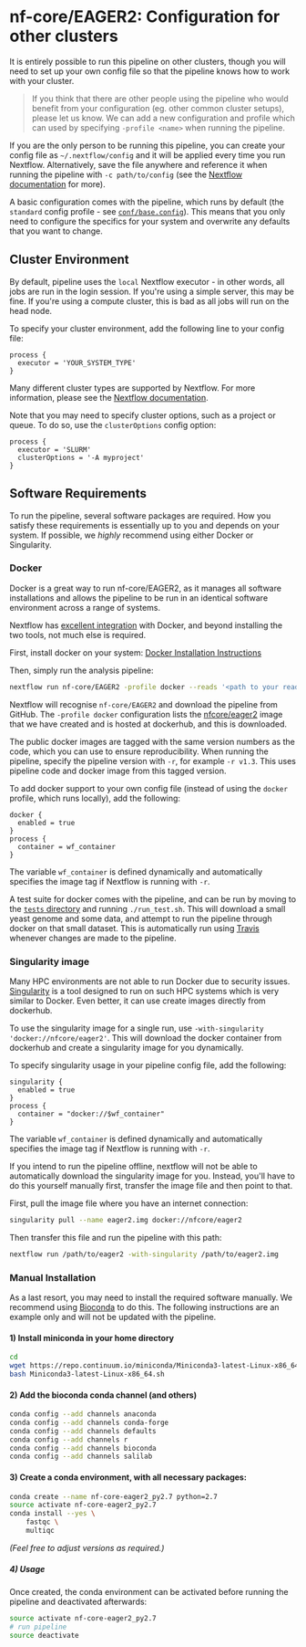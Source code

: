 # nf-core/EAGER2: Configuration for other clusters

It is entirely possible to run this pipeline on other clusters, though you will need to set up your own config file so that the pipeline knows how to work with your cluster.

> If you think that there are other people using the pipeline who would benefit from your configuration (eg. other common cluster setups), please let us know. We can add a new configuration and profile which can used by specifying `-profile <name>` when running the pipeline.

If you are the only person to be running this pipeline, you can create your config file as `~/.nextflow/config` and it will be applied every time you run Nextflow. Alternatively, save the file anywhere and reference it when running the pipeline with `-c path/to/config` (see the [Nextflow documentation](https://www.nextflow.io/docs/latest/config.html) for more).

A basic configuration comes with the pipeline, which runs by default (the `standard` config profile - see [`conf/base.config`](../conf/base.config)). This means that you only need to configure the specifics for your system and overwrite any defaults that you want to change.

## Cluster Environment
By default, pipeline uses the `local` Nextflow executor - in other words, all jobs are run in the login session. If you're using a simple server, this may be fine. If you're using a compute cluster, this is bad as all jobs will run on the head node.

To specify your cluster environment, add the following line to your config file:

```nextflow
process {
  executor = 'YOUR_SYSTEM_TYPE'
}
```

Many different cluster types are supported by Nextflow. For more information, please see the [Nextflow documentation](https://www.nextflow.io/docs/latest/executor.html).

Note that you may need to specify cluster options, such as a project or queue. To do so, use the `clusterOptions` config option:

```nextflow
process {
  executor = 'SLURM'
  clusterOptions = '-A myproject'
}
```


## Software Requirements
To run the pipeline, several software packages are required. How you satisfy these requirements is essentially up to you and depends on your system. If possible, we _highly_ recommend using either Docker or Singularity.

### Docker
Docker is a great way to run nf-core/EAGER2, as it manages all software installations and allows the pipeline to be run in an identical software environment across a range of systems.

Nextflow has [excellent integration](https://www.nextflow.io/docs/latest/docker.html) with Docker, and beyond installing the two tools, not much else is required.

First, install docker on your system: [Docker Installation Instructions](https://docs.docker.com/engine/installation/)

Then, simply run the analysis pipeline:
```bash
nextflow run nf-core/EAGER2 -profile docker --reads '<path to your reads>'
```

Nextflow will recognise `nf-core/EAGER2` and download the pipeline from GitHub. The `-profile docker` configuration lists the [nfcore/eager2](https://hub.docker.com/r/nfcore/eager2/) image that we have created and is hosted at dockerhub, and this is downloaded.

The public docker images are tagged with the same version numbers as the code, which you can use to ensure reproducibility. When running the pipeline, specify the pipeline version with `-r`, for example `-r v1.3`. This uses pipeline code and docker image from this tagged version.

To add docker support to your own config file (instead of using the `docker` profile, which runs locally), add the following:

```nextflow
docker {
  enabled = true
}
process {
  container = wf_container
}
```

The variable `wf_container` is defined dynamically and automatically specifies the image tag if Nextflow is running with `-r`.

A test suite for docker comes with the pipeline, and can be run by moving to the [`tests` directory](https://github.com/nf-core/EAGER2/tree/master/tests) and running `./run_test.sh`. This will download a small yeast genome and some data, and attempt to run the pipeline through docker on that small dataset. This is automatically run using [Travis](https://travis-ci.org/nf-core/EAGER2/) whenever changes are made to the pipeline.

### Singularity image
Many HPC environments are not able to run Docker due to security issues. [Singularity](http://singularity.lbl.gov/) is a tool designed to run on such HPC systems which is very similar to Docker. Even better, it can use create images directly from dockerhub.

To use the singularity image for a single run, use `-with-singularity 'docker://nfcore/eager2'`. This will download the docker container from dockerhub and create a singularity image for you dynamically.

To specify singularity usage in your pipeline config file, add the following:

```nextflow
singularity {
  enabled = true
}
process {
  container = "docker://$wf_container"
}
```

The variable `wf_container` is defined dynamically and automatically specifies the image tag if Nextflow is running with `-r`.

If you intend to run the pipeline offline, nextflow will not be able to automatically download the singularity image for you. Instead, you'll have to do this yourself manually first, transfer the image file and then point to that.

First, pull the image file where you have an internet connection:

```bash
singularity pull --name eager2.img docker://nfcore/eager2
```

Then transfer this file and run the pipeline with this path:

```bash
nextflow run /path/to/eager2 -with-singularity /path/to/eager2.img
```


### Manual Installation
As a last resort, you may need to install the required software manually. We recommend using [Bioconda](https://bioconda.github.io/) to do this. The following instructions are an example only and will not be updated with the pipeline.

#### 1) Install miniconda in your home directory
``` bash
cd
wget https://repo.continuum.io/miniconda/Miniconda3-latest-Linux-x86_64.sh
bash Miniconda3-latest-Linux-x86_64.sh
```

#### 2) Add the bioconda conda channel (and others)
```bash
conda config --add channels anaconda
conda config --add channels conda-forge
conda config --add channels defaults
conda config --add channels r
conda config --add channels bioconda
conda config --add channels salilab
```

#### 3) Create a conda environment, with all necessary packages:
```bash
conda create --name nf-core-eager2_py2.7 python=2.7
source activate nf-core-eager2_py2.7
conda install --yes \
    fastqc \
    multiqc
```
_(Feel free to adjust versions as required.)_

##### 4) Usage
Once created, the conda environment can be activated before running the pipeline and deactivated afterwards:

```bash
source activate nf-core-eager2_py2.7
# run pipeline
source deactivate
```
